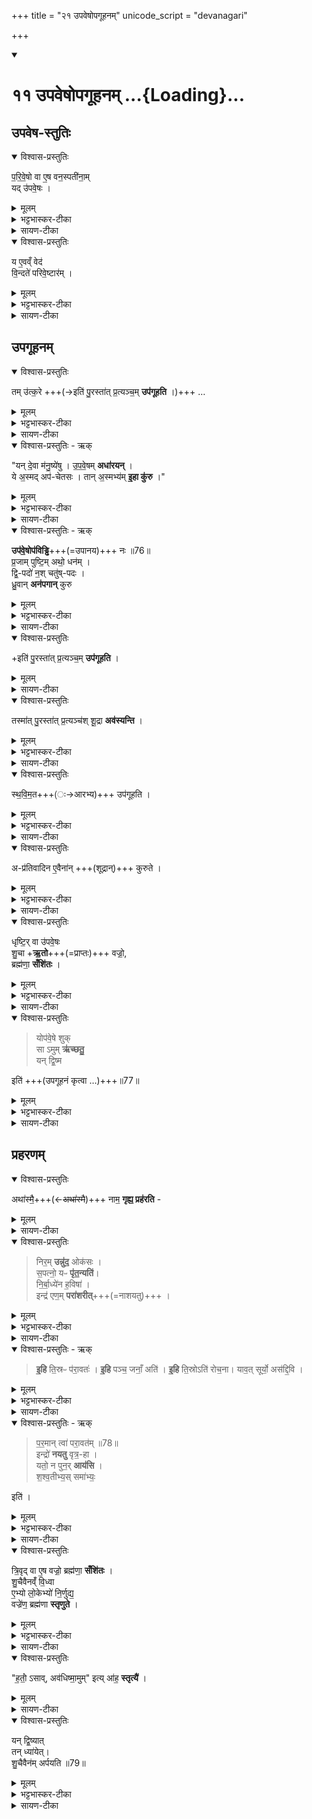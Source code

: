 +++
title = "२१ उपवेषोपगूहनम्"
unicode_script = "devanagari"

+++
<div class="js_include" includetitle="true" newlevelforh1="1" unfilled url="/vedAH_yajuH/taittirIyam/sArasvata-vibhAgaH/brAhmaNam/sarva-prastutiH/3/3_darsha-pUrNa-mAsAdi/11_upaveShopagUhanam">
<details open><summary><h1>११ उपवेषोपगूहनम् ...{Loading}...</h1></summary>

## उपवेष-स्तुतिः
<details open><summary>विश्वास-प्रस्तुतिः</summary>

प॒रि॒वे॒षो वा ए॒ष वन॒स्पती॑ना॒म्  
यद् उ॑पवे॒षः ।  
</details>

<details><summary>मूलम्</summary>

प॒रि॒वे॒षो वा ए॒ष वन॒स्पती॑नाम् ।
यदु॑पवे॒षः ।
</details>

<details><summary>भट्टभास्कर-टीका</summary>

1 परिवेषो वा इति ॥ परिवेषः परितो व्याप्य तर्पयिता ।  
**उपवेषः** शाखामूलजन्मा काष्ठविशेषः ।
</details>

<details><summary>सायण-टीका</summary>

अथोपवेषो मन्त्रेण परित्यक्तव्योऽतः प्रस्तौति — “परिवेषो वा एष वनस्पतीनाम्। यदुपवेषः” (ब्रा. का. ३ प्र. ३ अ. ११) इति। पलाशशाखामूले त्यक्तो भाग उपवेषः। स च सर्वेषां वनस्पतीनां परितो व्याप्नोति। वनस्पतिभिर्दुःसाध्यस्याङ्गारवियोजनतप्तकपालोपधानादेरनेन कृतत्वात्। 
</details>

<details open><summary>विश्वास-प्रस्तुतिः</summary>

य ए॒वव्ँ वेद॑  
वि॒न्दते॑ परिवे॒ष्टार॑म् ।  
</details>

<details><summary>मूलम्</summary>

य ए॒वव्ँ वेद॑ ।
वि॒न्दते॑ परिवे॒ष्टार॑म् ।
</details>

<details><summary>भट्टभास्कर-टीका</summary>

एवं वेदिता तर्पयितारं लभते ।
</details>

<details><summary>सायण-टीका</summary>

वेदनं प्रशंसति – “य एवं वेद। विन्दते परिवेष्टारम्” (ब्रा. का. ३ प्र. ३ अ. ११) इति। सेवकजनमित्यर्थः। 
</details>

## उपगूहनम्
<details open><summary>विश्वास-प्रस्तुतिः</summary>

तम् उ॑त्क॒रे +++(→इति॑ पु॒रस्ता॑त् प्र॒त्यञ्च॒म् **उप॑गूहति** ।)+++ …
</details>

<details><summary>मूलम्</summary>

तमु॑त्क॒रे ।
</details>

<details><summary>भट्टभास्कर-टीका</summary>

तं उत्करे 'पुरस्तात् प्रत्यञ्चं उपगूहति' इति संबध्यते ॥
</details>

<details><summary>सायण-टीका</summary>

मन्त्रोत्पादनपूर्वकमुपवेषत्यागं विधत्ते — “तमुत्करे। 
</details>

<details open><summary>विश्वास-प्रस्तुतिः - ऋक्</summary>

"यन् दे॒वा म॑नु॒ष्ये॑षु ।
उ॒प॒वे॒षम् **अधा॑रयन्** ।  
ये अ॒स्मद् अप॑-चेतसः ।
तान् अ॒स्मभ्य॑म् **इ॒हा कु॑रु** ।"  
</details>

<details><summary>मूलम्</summary>

"यन्दे॒वा म॑नु॒ष्ये॑षु ।
उ॒प॒वे॒षमधा॑रयन् ।  
ये अ॒स्मदप॑चेतसः ।
तान॒स्मभ्य॑मि॒हा कु॑रु ।"  
</details>

<details><summary>भट्टभास्कर-टीका</summary>

2यं देवा इति द्वे अनुष्टुभौ ॥ मन्त्रार्थस्तु - यं त्वां देवा मनुष्येषु मनुष्यार्थं यज्ञसिद्धये उपवेषं अधारयन् उत्पादितवन्तः । स त्वं हे उपवेष! ये अस्मत्तः अपचेतसः अपगतचित्ताः अपरक्तमनसः तान् अस्मभ्यं इह कर्मणि अग्रतः आविष्कुरु विधेयात् कुरु वा ।
</details>

<details><summary>सायण-टीका</summary>

यं देवा, मनुष्येषु। उपवेषमधारयन्। ये अस्मदपचेतसः। तानस्मभ्यमिहाऽऽकुरु। 
</details>

<details open><summary>विश्वास-प्रस्तुतिः - ऋक्</summary>

**उप॑वे॒षोप॑विड्ढि**+++(=उपानय)+++ नः ॥76॥  
प्र॒जाम् पुष्टि॒म् अथो॒ धन॑म् ।   
द्वि॒-पदो॑ न॒श् चतु॑ष्-पदः ।  
ध्रु॒वान् **अन॑पगान्** कुरु  
</details>

<details><summary>मूलम्</summary>

"उप॑वे॒षोप॑विड्ढि नः ॥76॥
प्र॒जाम्पुष्टि॒मथो॒ धन॑म् ।   
द्वि॒पदो॑ न॒श्चतु॑ष्पदः ।
ध्रु॒वानन॑पगान्कु॒र्व्"  
</details>

<details><summary>भट्टभास्कर-टीका</summary>

किञ्च - नः अस्माकं प्रजादिकं **उपविड्ढि** समीपे प्रापय । विषेः जौहोत्यादिकस्य छान्दसश्शपो लुक् ।
किञ्च - अस्मदीयान् द्विपदश्चतुष्पदश्च ध्रुवान् नित्यान् अनपगान् अस्मासु अनपरक्तचित्तांश्च कुरु । द्विपद इत्यत्र 'द्वित्रिभ्यां पाद्दन्' इति उत्तरपदान्तोदातत्वम् ।
</details>

<details><summary>सायण-टीका</summary>

उपवेषोपविड्ढि नः। प्रजां पुष्टिमथो धनम्। द्विपदो नश्चतुष्पदः ध्रुवाननपगान्कुर्व्
</details>

<details open><summary>विश्वास-प्रस्तुतिः</summary>

+इति॑ पु॒रस्ता॑त् प्र॒त्यञ्च॒म् **उप॑गूहति** ।
</details>

<details><summary>मूलम्</summary>

इति॑ पु॒रस्ता॑त्प्र॒त्यञ्च॒मुप॑गूहति ।
</details>

<details><summary>सायण-टीका</summary>

इति पुरस्तात्प्रत्यञ्चमुपगूहति। 
</details>

<details open><summary>विश्वास-प्रस्तुतिः</summary>

तस्मा॑त् पु॒रस्ता॑त् प्र॒त्यञ्च॑श् शू॒द्रा **अव॑स्यन्ति** ।   
</details>

<details><summary>मूलम्</summary>

तस्मा॑त्पु॒रस्ता॑त्प्र॒त्यञ्च॑श्शू॒द्रा अव॑स्यन्ति ।   
</details>

<details><summary>भट्टभास्कर-टीका</summary>

स्वामिनः अग्रतः प्रतिमुखाः शूद्राः **अवस्यन्ति** अवतिष्ठन्ते चिकीर्षवः ।
</details>

<details><summary>सायण-टीका</summary>

तस्मात्पुरस्तात्प्रत्यञ्चः शूद्रा अवस्यन्ति” (ब्रा. का. ३ प्र. ३ अ. ११) इति। 
</details>

<details open><summary>विश्वास-प्रस्तुतिः</summary>

स्थ॒वि॒म॒त+++(ः→आरभ्य)+++ उप॑गूहति ।
</details>

<details><summary>मूलम्</summary>

स्थ॒वि॒म॒त उप॑गूहति ।
</details>

<details><summary>भट्टभास्कर-टीका</summary>

स्थविमत इति । स्थूलात् प्रदेशादारभ्य ।
</details>

<details><summary>सायण-टीका</summary>

निःशेषेण गूहनं विधत्ते – स्थविमत उपगूहति। 
</details>

<details open><summary>विश्वास-प्रस्तुतिः</summary>

अ-प्र॑तिवादिन ए॒वैना॑न् +++(शूद्रान्)+++ कुरुते ।
</details>

<details><summary>मूलम्</summary>

अप्र॑तिवादिन ए॒वैना॑न्कुरुते ।
</details>

<details><summary>भट्टभास्कर-टीका</summary>

अप्रतिवादिनः अस्याग्रे प्रतिवदितुमसमर्थान् शूद्रान्करोति ॥
</details>

<details><summary>सायण-टीका</summary>

अप्रतिवादिन एवैनान्कुरुते” (ब्रा. का. ३ प्र. ३ अ. ११) इति। 
</details>

<details open><summary>विश्वास-प्रस्तुतिः</summary>

धृष्टि॒र् वा उ॑पवे॒षः  
शु॒चा +**ऋ॒तो**+++(=प्राप्तः)+++ वज्रो॒,  
ब्रह्म॑णा॒ **सँशि॑तः** ।  
</details>

<details><summary>मूलम्</summary>

धृष्टि॒र्वा उ॑पवे॒षः ।
शु॒चर्तो वज्रो॒ ब्रह्म॑णा॒ सँशि॑तः ।  
</details>

<details><summary>भट्टभास्कर-टीका</summary>

3धृष्टिर्वा इति ॥ अयम् **उपवेषः धृष्टिः** धर्षणशीलः **शुचा** तापेन **ऋतः** प्राप्तः **वज्रः** वज्रस्थानीयः **ब्रह्मणा** मन्त्रेण **संशितः** तीक्ष्णीकृतः ।
</details>

<details><summary>सायण-टीका</summary>

अभिचाराय मन्त्रान्तरमुत्पादयितुं प्रस्तौति — “धृष्टिर्वा उपवेषः। शुचर्तो वज्रो ब्रह्मणा सँशितः” (ब्रा. का. ३ प्र. ३ अ. ११) इति। अयमुपवेषः स्वत एव धार्ष्ट्ययुक्तोऽत ऊर्ध्वं वह्निसंतापेन युक्तः। पुनरपि मन्त्रेण तीक्ष्णीकृतत्वाद्वज्रः संपन्नोऽतोऽभिचारयोग्यः। 
</details>

<details open><summary>विश्वास-प्रस्तुतिः</summary>

> योप॑वे॒षे शुक्  
सा ऽमुम् **ऋ॑च्छतु॒**  
यन् द्वि॒ष्म 

इति॑ +++(उपगूहनं कृत्वा …)+++॥77॥
</details>

<details><summary>मूलम्</summary>

योप॑वे॒षे शुक् ।
साऽमुमृ॑च्छतु॒ यन्द्वि॒ष्म इति॑ ॥77॥
</details>

<details><summary>भट्टभास्कर-टीका</summary>

तस्मादभिचरिता चेत् या उपवेषे शुक् दीप्तिः सा अमुं एतन्नामानं **ऋच्छतु** गच्छतु यं द्विष्मः इति अनेन मन्त्रेण उपगूहनं कृत्वा 'निरमुं नुदः' इत्यग्नौ प्रहरत्युपवेषम् । तिस्रोऽप्यनुष्टुभ एताः ।
</details>

<details><summary>सायण-टीका</summary>

तत्र मन्त्रमुत्पाद्य विनियुङ्क्ते — “योपवेषे शुक्। साऽममृच्छतु यं द्विष्म इति। 
</details>

## प्रहरणम्
<details open><summary>विश्वास-प्रस्तुतिः</summary>

अथा॑स्मै॒+++(←~~अथा॑स्मै~~)+++ नाम॒ **गृह्य॒ प्रह॑रति** -  
</details>

<details><summary>मूलम्</summary>

अथा॑स्मै नाम॒ गृह्य॒ प्रह॑रति ।  
</details>

<details><summary>सायण-टीका</summary>

अथास्मै नाम गृह्य प्रहरति” (ब्रा. का. ३ प्र. ३ अ. ११) इति। शुक्संतापः। अमुमित्यत्र यो द्वेष्यस्तस्य नाम गृहीत्वा तमुपवेषमग्नौ प्रहरेत्। 
</details>

<details open><summary>विश्वास-प्रस्तुतिः</summary>

> निर॒म् **उन्नु॑द॒** ओक॑सः ।  
स॒पत्नो॒ यᳶ **पृ॑त॒न्यति॑**।  
नि॒र्बा॒ध्ये॑न ह॒विषा॑ ।  
इन्द्र॑ एण॒म् **परा॑शरीत्**+++(=नाशयतु)+++ ।
</details>

<details><summary>मूलम्</summary>

निर॒मुन्नु॑द॒ ओक॑सः ।  
स॒पत्नो॒ यᳶ पृ॑त॒न्यति॑ ।  
नि॒र्बा॒ध्ये॑न ह॒विषा॑ ।  
इन्द्र॑ एण॒म्परा॑शरीत् ।
</details>

<details><summary>भट्टभास्कर-टीका</summary>

हे उपवेष! अमुं एतन्नामानं अस्मच्छत्रुं ओकसः गृहात् निर्नुदः निष्कृष्य नुदः । लेण्मध्यमः ।
यः अस्माकं सपत्नः भूत्वा पृतन्यति संग्रामं करोति निर्बाध्येन उत्क्रष्टव्येन उपवेषाख्येन हविषा, यद्वा - निर्बाधनसाधनेन । करणे कृत्यः ।

एणं एनम् । छान्दसं णत्वम् ।  
अस्मद्द्वेष्यं इन्द्रः **पराशरीत्** अपुनरावृत्तं नाशयतु ।
</details>

<details><summary>सायण-टीका</summary>

पुनरप्यृचां त्रयमभिचारार्थमुत्पादयति “निरमुं नुद ओकसः। सपत्नो यः पृतन्यति। निर्बाध्येन हविषा। इन्द्र एणं पराशरीत्।
</details>

<details open><summary>विश्वास-प्रस्तुतिः - ऋक्</summary>

> **इ॒हि** ति॒स्रᳶ प॑रा॒वतः॑ ।
**इ॒हि** पञ्च॒ जनाँ॒ अति॑ ।
**इ॒हि** ति॒स्रोऽति॑ रोच॒ना।
याव॒त् सूर्यो॒ अस॑द्दि॒वि ।
</details>

<details><summary>मूलम्</summary>

इ॒हि ति॒स्रᳶ प॑रा॒वतः॑ ।
इ॒हि पञ्च॒ जनाँ॒ अति॑ ।
इ॒हि ति॒स्रोऽति॑ रोच॒नायाव॑त् ।  
सूर्यो॒ अस॑द्दि॒वि ।
</details>

<details><summary>भट्टभास्कर-टीका</summary>

**इहि परावतः** परतरान् देशान् लोकत्रयलक्षणान् देवपितृमनुष्यलक्षणगतीर्वा अति अतीत्य गच्छ, पञ्चजनांश्चातीहि । ब्राह्मणादयो निषादपञ्चमाः पञ्चजनाः, पञ्च भूतानीत्येके । तिस्रः रोचनाः दीप्तिमतः अग्निविद्युदादित्यान् अतीहि ।

यावत् सूर्यः दिवि असत् स्यात् । लेट्याडागमः ।
</details>

<details><summary>सायण-टीका</summary>

इहि तिस्रः परावतः। इहि पञ्चजनाँ अति। इहि तिस्रोऽतिरोचना यावत्। सूर्यो असद्दिवि। 
</details>

<details open><summary>विश्वास-प्रस्तुतिः - ऋक्</summary>

> प॒र॒मान् त्वा॑ परा॒वत॑म् ॥78॥  
इन्द्रो॑ **नयतु** वृत्र॒-हा ।  
यतो॒ न पुन॒र् **आय॑सि** ।  
श॒श्व॒तीभ्य॒स् समा॑भ्यः॒ 

इति॑ ।
</details>

<details><summary>मूलम्</summary>

प॒र॒मान्त्वा॑ परा॒वत॑म् ॥78॥  
इन्द्रो॑ नयतु वृत्र॒हा ।
यतो॒ न पुन॒राय॑सि ।
श॒श्व॒तीभ्य॒स्समा॑भ्य॒ इति॑ ।
</details>

<details><summary>भट्टभास्कर-टीका</summary>

परमां त्वेति । परमां परावतं दूरम् । पूर्ववद्वतिः ।  
इन्द्रः त्वा नयतु प्रापयतु वृत्रहा वृत्रं हतवान्, यतो नीतस्त्वं न पुनरायसि नागच्छसि । इ गतौ भौवादिकः ।

शश्वतीभ्यः अक्षीणाभ्यः समाभ्यः संवत्सरेभ्यः परं नयति ॥
</details>

<details><summary>सायण-टीका</summary>

परमां त्वा परावतम्। इन्द्रो नयतु वृत्रहा। यतो न पुनरायसि। शश्वतीभ्यः समाभ्य इति’ (ब्रा. का. ३ प्र. ३ अ. ११) इति। 
</details>

<details open><summary>विश्वास-प्रस्तुतिः</summary>

त्रि॒वृद् वा ए॒ष वज्रो॒ ब्रह्म॑णा॒ **सँशि॑तः** ।      
शु॒चैवैनव्ँ॑ वि॒ध्वा  
ए॒भ्यो लो॒केभ्यो॑ नि॒र्णुद्य॒  
वज्रे॑ण॒ ब्रह्म॑णा **स्तृणुते** ।   
</details>

<details><summary>मूलम्</summary>

त्रि॒वृद्वा ए॒ष वज्रो॒ ब्रह्म॑णा॒ सँशि॑तः ।

शु॒चैवैनव्ँ॑वि॒ध्वा ।
ए॒भ्यो लो॒केभ्यो॑ नि॒र्णुद्य॑ ।
वज्रे॑ण॒ ब्रह्म॑णा स्तृणुते ।
</details>

<details><summary>भट्टभास्कर-टीका</summary>

4त्रिवृद्वा इत्येतेषां ब्राह्मणम् ॥ एषः उपवेष त्रिवृत् नवधारो वज्रः ब्रह्मणा च संशितः, तस्मात् ईदृशेनानेन एनं द्वेष्यं शुचा विद्ध्वा तापयित्वा लोकेभ्यश्च निर्णुद्य ततः वज्रेण ब्रह्मणा च स्तृणुते छादयति मारयति वा ।
</details>

<details><summary>सायण-टीका</summary>

एताभिस्तिसृभिग्भिरुपवेषं गृहाद्दूरतो निरस्येदित्येवं विधि(धिं)स्तावकेनार्थवादेनोन्नयति — ‘त्रिवृद्वा एष बज्रो ब्रह्मणा सँशितः। शुचैवैनं विद्ध्वा। एभ्यो लोकेभ्यो निर्णुद्य। वज्रेण ब्रह्मणा स्तृणुते’ (ब्रा. का. ३ प्र. ३ अ. ११) इति। मन्त्रत्रयेण तीक्ष्णीकृत एष उपवेषरूपो वज्रस्त्रिगुणो भप्रति। एतन्निष्ठेन शोकेनैनं वैरिणं लोकत्रयान्निःसार्य मन्त्रात्मकेन वज्रेणाभिहिनस्ति। 
</details>

<details open><summary>विश्वास-प्रस्तुतिः</summary>

"ह॒तो॒॑ ऽसाव्, अव॑धिष्मा॒मुम्" इत्य् आ॑ह॒ **स्तृत्यै॑** ।
</details>

<details><summary>मूलम्</summary>

"ह॒तो॑ऽसावव॑धिष्मा॒मु"मित्या॑ह॒ स्तृत्यै॑ ।
</details>

<details><summary>सायण-टीका</summary>

त्रिर्भूमिं खात्वा तत्रोपवेषं प्रतिक्षेप्तुं यजुर्द्वयरूपं मन्त्रमुत्पादयति — ‘हतोऽसाववधिष्मामुमित्याह स्तृत्यै’ (ब्रा. का. ३ प्र. ३ अ. ११) इति। स्तृतिर्हिंसा। 
</details>

<details open><summary>विश्वास-प्रस्तुतिः</summary>

यन् द्वि॒ष्यात्  
तन् ध्या॑येत्।   
शु॒चैवैन॑म् अर्पयति ॥79॥  
</details>

<details><summary>मूलम्</summary>

यन्द्वि॒ष्यात्तन्ध्या॑येत् ।
शु॒चैवैन॑मर्पयति ॥79॥
</details>

<details><summary>भट्टभास्कर-टीका</summary>

हतोऽसाववधिष्मामुमिति च द्वौ मन्त्रौ । अत्रामुमित्यस्य नामग्रहणे यं द्विष्यात् तं ध्यायेत् एनं शुचा प्राप्तं करोति ॥

इति भट्टभास्करमिश्रविरचिते यजुर्वेदभाष्ये ज्ञानयज्ञाख्ये तृतीयेऽष्टके तृतीयप्रश्नस्समाप्तः ॥

समाप्तं पौरोडाशिकम् ॥  

</details>

<details><summary>सायण-टीका</summary>

उपवेषस्याग्नौ क्षेपणे दूरदेशं निरसने भूमौ खनने च ध्यानं विधत्ते — ‘यं द्विष्यात्तं ध्यायेत्। शुचैवैनमर्पयति’ (ब्रा. का. ३ प्र. ३ अ. ११) इति।
</details>
</details>
</div>